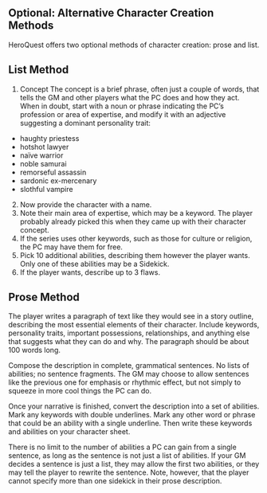 ## Optional: Alternative Character Creation Methods
HeroQuest offers two optional methods of character creation: prose and list. 

## List Method
1. Concept
The concept is a brief phrase, often just a couple of words, that tells the GM and other players what the PC does and how they act. When in doubt, start with a noun or phrase indicating the PC’s profession or area of expertise, and modify it with an adjective suggesting a dominant personality trait:
* haughty priestess
* hotshot lawyer
* naïve warrior
* noble samurai
* remorseful assassin
* sardonic ex-mercenary 
* slothful vampire
2. Now provide the character with a name.
3. Note their main area of expertise, which may be a keyword. The player probably already picked this when they came up with their character concept.
4. If the series uses other keywords, such as those for culture or religion, the PC may have them for free.
5. Pick 10 additional abilities, describing them however the player wants. Only one of these abilities may be a Sidekick.
6. If the player wants, describe up to 3 flaws.

## Prose Method
The player writes a paragraph of text like they would see in a story outline, describing the most essential elements of their character. Include keywords, personality traits, important possessions, relationships, and anything else that suggests what they can do and why. The paragraph should be about 100 words long. 

Compose the description in complete, grammatical sentences. No lists of abilities; no sentence fragments. The GM may choose to allow sentences like the previous one for emphasis or rhythmic effect, but not simply to squeeze in more cool things the PC can do.

Once your narrative is finished, convert the description into a set of abilities. Mark any keywords with double underlines. Mark any other word or phrase that could be an ability with a single underline. Then write these keywords and abilities on your character sheet.

There is no limit to the number of abilities a PC can gain from a single sentence, as long as the sentence is not just a list of abilities. If your GM decides a sentence is just a list, they may allow the first two abilities, or they may tell the player to rewrite the sentence. Note, however, that the player cannot specify more than one sidekick in their prose description.


